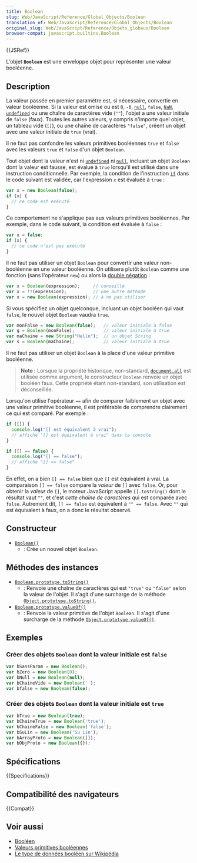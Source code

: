 ```yaml
---
title: Boolean
slug: Web/JavaScript/Reference/Global_Objects/Boolean
translation_of: Web/JavaScript/Reference/Global_Objects/Boolean
original_slug: Web/JavaScript/Reference/Objets_globaux/Boolean
browser-compat: javascript.builtins.Boolean
---
```

{{JSRef}}

L'objet **`Boolean`** est une enveloppe objet pour représenter une valeur booléenne.

## Description

La valeur passée en premier paramètre est, si nécessaire, convertie en valeur booléenne. Si la valeur est omise ou est `0`, `-0`, [`null`](/fr/docs/Web/JavaScript/Reference/Global_Objects/null), `false`, [`NaN`](/fr/docs/Web/JavaScript/Reference/Global_Objects/NaN), [`undefined`](/fr/docs/Web/JavaScript/Reference/Global_Objects/undefined) ou une chaîne de caractères vide (`""`), l'objet a une valeur initiale de `false` (faux). Toutes les autres valeurs, y compris n'importe quel objet, un tableau vide (`[]`), ou une chaîne de caractères `"false"`, créent un objet avec une valeur initiale de `true` (vrai).

Il ne faut pas confondre les valeurs primitives booléennes `true` et `false` avec les valeurs `true` et `false` d'un objet `Boolean`.

Tout objet dont la valeur n'est ni [`undefined`](/fr/docs/Web/JavaScript/Reference/Global_Objects/undefined) ni [`null`](/fr/docs/Web/JavaScript/Reference/Global_Objects/null), incluant un objet `Boolean` dont la valeur est fausse, est évalué à `true` lorsqu'il est utilisé dans une instruction conditionnelle. Par exemple, la condition de l'instruction [`if`](/fr/docs/Web/JavaScript/Reference/Statements/if...else) dans le code suivant est validée, car l'expression `x` est évaluée à `true`&nbsp;:

```js
var x = new Boolean(false);
if (x) {
  // ce code est exécuté
}
```

Ce comportement ne s'applique pas aux valeurs primitives booléennes. Par exemple, dans le code suivant, la condition est évaluée à `false`&nbsp;:

```js
var x = false;
if (x) {
  // ce code n'est pas exécuté
}
```

Il ne faut pas utiliser un objet `Boolean` pour convertir une valeur non-booléenne en une valeur booléenne. On utilisera plutôt `Boolean` comme une fonction (sans l'opérateur `new`) ou alors la [double négation](/fr/docs/Web/JavaScript/Reference/Operators/Logical_NOT)&nbsp;:

```js
var x = Boolean(expression);     // conseillé
var x = !!(expression);          // une autre méthode
var x = new Boolean(expression); // à ne pas utiliser
```

Si vous spécifiez un objet quelconque, incluant un objet booléen qui vaut `false`, le nouvel objet `Boolean` vaudra `true`.

```js
var monFalse = new Boolean(false);   // valeur initiale à false
var g = Boolean(monFalse);           // valeur initiale à true
var maChaine = new String("Hello");  // un objet String
var s = Boolean(maChaine);           // valeur initiale à true
```

Il ne faut pas utiliser un objet `Boolean` à la place d'une valeur primitive booléenne.

> **Note :** Lorsque la propriété historique, non-standard, [`document.all`](/fr/docs/Web/API/Document#propriétés) est utilisée comme argument, le constructeur `Boolean` renvoie un objet booléen faux. Cette propriété étant non-standard, son utilisation est déconseillée.

Lorsqu'on utilise l'opérateur `==` afin de comparer faiblement un objet avec une valeur primitive booléenne, il est préférable de comprendre clairement ce qui est comparé. Par exemple&nbsp;:

```js
if ([]) {
  console.log("[] est équivalent à vrai");
  // affiche "[] est équivalent à vrai" dans la console
}

if ([] == false) {
  console.log("[] == false");
  // affiche "[] == false"
} 
```

En effet, on a bien `[] == false` bien que `[]` est équivalent à vrai. La comparaison `[] == false` compare la *valeur* de `[]` avec `false`. Or, pour obtenir la *valeur* de `[]`, le moteur JavaScript appelle `[].toString()` dont le résultat vaut `""`, et c'est *cette chaîne de caractères* qui est comparée avec `false`. Autrement dit, `[] == false` est équivalent à `"" == false`. Avec `""` qui est équivalent à faux, on a donc le résultat observé.

## Constructeur

- [`Boolean()`](/fr/docs/Web/JavaScript/Reference/Global_Objects/Boolean/Boolean)
  - : Crée un nouvel objet `Boolean`.

## Méthodes des instances

- [`Boolean.prototype.toString()`](/fr/docs/Web/JavaScript/Reference/Global_Objects/Boolean/toString)
  - : Renvoie une chaîne de caractères qui est `"true"` ou `"false"` selon la valeur de l'objet. Il s'agit d'une surcharge de la méthode [`Object.prototype.toString()`](/fr/docs/Web/JavaScript/Reference/Global_Objects/Object/toString).
- [`Boolean.prototype.valueOf()`](/fr/docs/Web/JavaScript/Reference/Global_Objects/Boolean/valueOf)
  - : Renvoie la valeur primitive de l'objet `Boolean`. Il s'agit d'une surcharge de la méthode [`Object.prototype.valueOf()`](/fr/docs/Web/JavaScript/Reference/Global_Objects/Object/valueOf).

## Exemples

### Créer des objets `Boolean` dont la valeur initiale est `false`

```js
var bSansParam = new Boolean();
var bZero = new Boolean(0);
var bNull = new Boolean(null);
var bChaineVide = new Boolean('');
var bfalse = new Boolean(false);
```

### Créer des objets `Boolean` dont la valeur initiale est `true`

```js
var bTrue = new Boolean(true);
var bChaineTrue = new Boolean('true');
var bChaineFalse = new Boolean('false');
var bSuLin = new Boolean('Su Lin');
var bArrayProto = new Boolean([]);
var bObjProto = new Boolean({});
```

## Spécifications

{{Specifications}}

## Compatibilité des navigateurs

{{Compat}}

## Voir aussi

- [Booléen](/fr/docs/Glossary/Boolean)
- [Valeurs primitives booléennes](/fr/docs/Web/JavaScript/Data_structures#les_valeurs_primitives)
- [Le type de données booléen sur Wikipédia](https://fr.wikipedia.org/wiki/Booléen)

